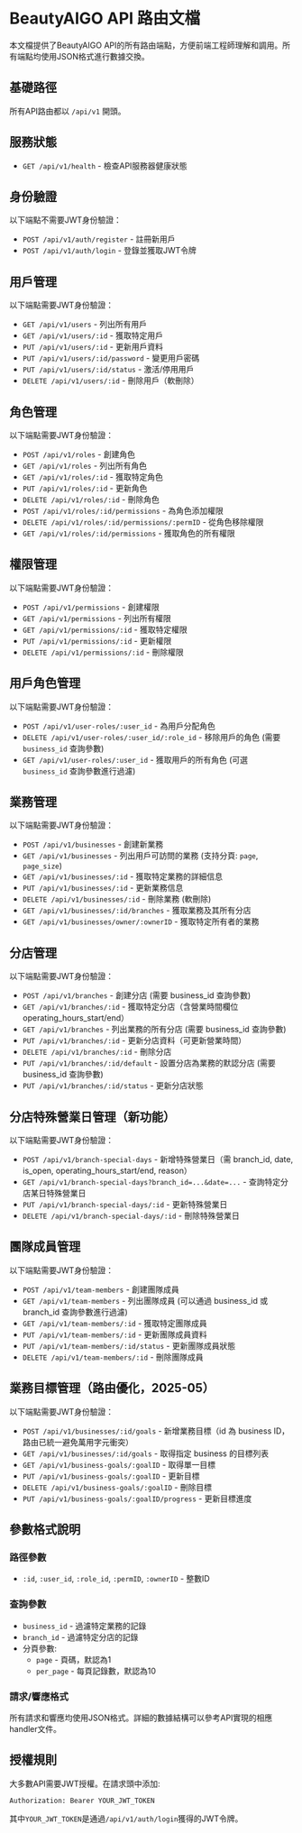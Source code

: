 # BeautyAIGO API 路由文檔

本文檔提供了BeautyAIGO API的所有路由端點，方便前端工程師理解和調用。所有端點均使用JSON格式進行數據交換。

## 基礎路徑
所有API路由都以 `/api/v1` 開頭。

## 服務狀態
- `GET /api/v1/health` - 檢查API服務器健康狀態

## 身份驗證
以下端點不需要JWT身份驗證：

- `POST /api/v1/auth/register` - 註冊新用戶
- `POST /api/v1/auth/login` - 登錄並獲取JWT令牌

## 用戶管理
以下端點需要JWT身份驗證：

- `GET /api/v1/users` - 列出所有用戶
- `GET /api/v1/users/:id` - 獲取特定用戶
- `PUT /api/v1/users/:id` - 更新用戶資料
- `PUT /api/v1/users/:id/password` - 變更用戶密碼
- `PUT /api/v1/users/:id/status` - 激活/停用用戶
- `DELETE /api/v1/users/:id` - 刪除用戶（軟刪除）

## 角色管理
以下端點需要JWT身份驗證：

- `POST /api/v1/roles` - 創建角色
- `GET /api/v1/roles` - 列出所有角色
- `GET /api/v1/roles/:id` - 獲取特定角色
- `PUT /api/v1/roles/:id` - 更新角色
- `DELETE /api/v1/roles/:id` - 刪除角色
- `POST /api/v1/roles/:id/permissions` - 為角色添加權限
- `DELETE /api/v1/roles/:id/permissions/:permID` - 從角色移除權限
- `GET /api/v1/roles/:id/permissions` - 獲取角色的所有權限

## 權限管理
以下端點需要JWT身份驗證：

- `POST /api/v1/permissions` - 創建權限
- `GET /api/v1/permissions` - 列出所有權限
- `GET /api/v1/permissions/:id` - 獲取特定權限
- `PUT /api/v1/permissions/:id` - 更新權限
- `DELETE /api/v1/permissions/:id` - 刪除權限

## 用戶角色管理
以下端點需要JWT身份驗證：

- `POST /api/v1/user-roles/:user_id` - 為用戶分配角色
- `DELETE /api/v1/user-roles/:user_id/:role_id` - 移除用戶的角色 (需要 `business_id` 查詢參數)
- `GET /api/v1/user-roles/:user_id` - 獲取用戶的所有角色 (可選 `business_id` 查詢參數進行過濾)

## 業務管理
以下端點需要JWT身份驗證：

- `POST /api/v1/businesses` - 創建新業務
- `GET /api/v1/businesses` - 列出用戶可訪問的業務 (支持分頁: `page`, `page_size`)
- `GET /api/v1/businesses/:id` - 獲取特定業務的詳細信息
- `PUT /api/v1/businesses/:id` - 更新業務信息
- `DELETE /api/v1/businesses/:id` - 刪除業務 (軟刪除)
- `GET /api/v1/businesses/:id/branches` - 獲取業務及其所有分店
- `GET /api/v1/businesses/owner/:ownerID` - 獲取特定所有者的業務

## 分店管理
以下端點需要JWT身份驗證：

- `POST /api/v1/branches` - 創建分店 (需要 business_id 查詢參數)
- `GET /api/v1/branches/:id` - 獲取特定分店（含營業時間欄位 operating_hours_start/end）
- `GET /api/v1/branches` - 列出業務的所有分店 (需要 business_id 查詢參數)
- `PUT /api/v1/branches/:id` - 更新分店資料（可更新營業時間）
- `DELETE /api/v1/branches/:id` - 刪除分店
- `PUT /api/v1/branches/:id/default` - 設置分店為業務的默認分店 (需要 business_id 查詢參數)
- `PUT /api/v1/branches/:id/status` - 更新分店狀態

## 分店特殊營業日管理（新功能）
以下端點需要JWT身份驗證：

- `POST /api/v1/branch-special-days` - 新增特殊營業日（需 branch_id, date, is_open, operating_hours_start/end, reason）
- `GET /api/v1/branch-special-days?branch_id=...&date=...` - 查詢特定分店某日特殊營業日
- `PUT /api/v1/branch-special-days/:id` - 更新特殊營業日
- `DELETE /api/v1/branch-special-days/:id` - 刪除特殊營業日

## 團隊成員管理
以下端點需要JWT身份驗證：

- `POST /api/v1/team-members` - 創建團隊成員
- `GET /api/v1/team-members` - 列出團隊成員 (可以通過 business_id 或 branch_id 查詢參數進行過濾)
- `GET /api/v1/team-members/:id` - 獲取特定團隊成員
- `PUT /api/v1/team-members/:id` - 更新團隊成員資料
- `PUT /api/v1/team-members/:id/status` - 更新團隊成員狀態
- `DELETE /api/v1/team-members/:id` - 刪除團隊成員

## 業務目標管理（路由優化，2025-05）
以下端點需要JWT身份驗證：

- `POST /api/v1/businesses/:id/goals` - 新增業務目標（id 為 business ID，路由已統一避免萬用字元衝突）
- `GET /api/v1/businesses/:id/goals` - 取得指定 business 的目標列表
- `GET /api/v1/business-goals/:goalID` - 取得單一目標
- `PUT /api/v1/business-goals/:goalID` - 更新目標
- `DELETE /api/v1/business-goals/:goalID` - 刪除目標
- `PUT /api/v1/business-goals/:goalID/progress` - 更新目標進度

## 參數格式說明

### 路徑參數
- `:id`, `:user_id`, `:role_id`, `:permID`, `:ownerID` - 整數ID

### 查詢參數
- `business_id` - 過濾特定業務的記錄
- `branch_id` - 過濾特定分店的記錄
- 分頁參數:
  - `page` - 頁碼，默認為1
  - `per_page` - 每頁記錄數，默認為10

### 請求/響應格式
所有請求和響應均使用JSON格式。詳細的數據結構可以參考API實現的相應handler文件。

## 授權規則

大多數API需要JWT授權。在請求頭中添加:
```
Authorization: Bearer YOUR_JWT_TOKEN
```

其中`YOUR_JWT_TOKEN`是通過`/api/v1/auth/login`獲得的JWT令牌。 
